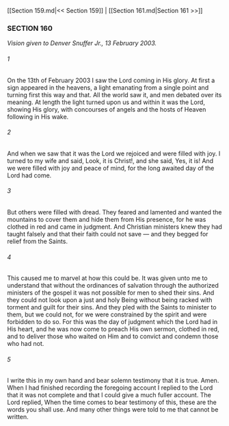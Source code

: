 [[Section 159.md|<< Section 159]]  |  [[Section 161.md|Section 161 >>]]

### SECTION 160

*Vision given to Denver Snuffer Jr., 13 February 2003.*

###### 1
On the 13th of February 2003 I saw the Lord coming in His glory. At first a sign appeared in the heavens, a light emanating from a single point and turning first this way and that. All the world saw it, and men debated over its meaning. At length the light turned upon us and within it was the Lord, showing His glory, with concourses of angels and the hosts of Heaven following in His wake.

###### 2
And when we saw that it was the Lord we rejoiced and were filled with joy. I turned to my wife and said, Look, it is Christ!, and she said, Yes, it is! And we were filled with joy and peace of mind, for the long awaited day of the Lord had come.

###### 3
But others were filled with dread. They feared and lamented and wanted the mountains to cover them and hide them from His presence, for he was clothed in red and came in judgment. And Christian ministers knew they had taught falsely and that their faith could not save — and they begged for relief from the Saints.

###### 4
This caused me to marvel at how this could be. It was given unto me to understand that without the ordinances of salvation through the authorized ministers of the gospel it was not possible for men to shed their sins. And they could not look upon a just and holy Being without being racked with torment and guilt for their sins. And they pled with the Saints to minister to them, but we could not, for we were constrained by the spirit and were forbidden to do so. For this was the day of judgment which the Lord had in His heart, and he was now come to preach His own sermon, clothed in red, and to deliver those who waited on Him and to convict and condemn those who had not.

###### 5
I write this in my own hand and bear solemn testimony that it is true. Amen. When I had finished recording the foregoing account I replied to the Lord that it was not complete and that I could give a much fuller account. The Lord replied, When the time comes to bear testimony of this, these are the words you shall use. And many other things were told to me that cannot be written.